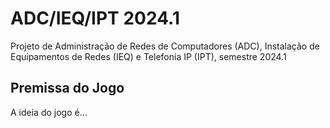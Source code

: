 # ADC/IEQ/IPT 2024.1

Projeto de Administração de Redes de Computadores (ADC), Instalação de Equipamentos de Redes (IEQ) e Telefonia IP (IPT), semestre 2024.1

## Premissa do Jogo

A ideia do jogo é...
